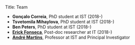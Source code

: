 Title: Team

- **Gonçalo Correia**, PhD student at IST (2018-)
- **Tsvetomila Mihaylova**, PhD student at IST (2018-)
- **Ben Peters**, PhD student at IST (2018-)
- **[Erick Fonseca](http://www.nilc.icmc.usp.br/nilc/pessoas/erickrf)**, Post-doc researcher at IT (2018-)
- **[André Martins](http://andre-martins.github.io)**, Professor at IST and Principal Investigator

